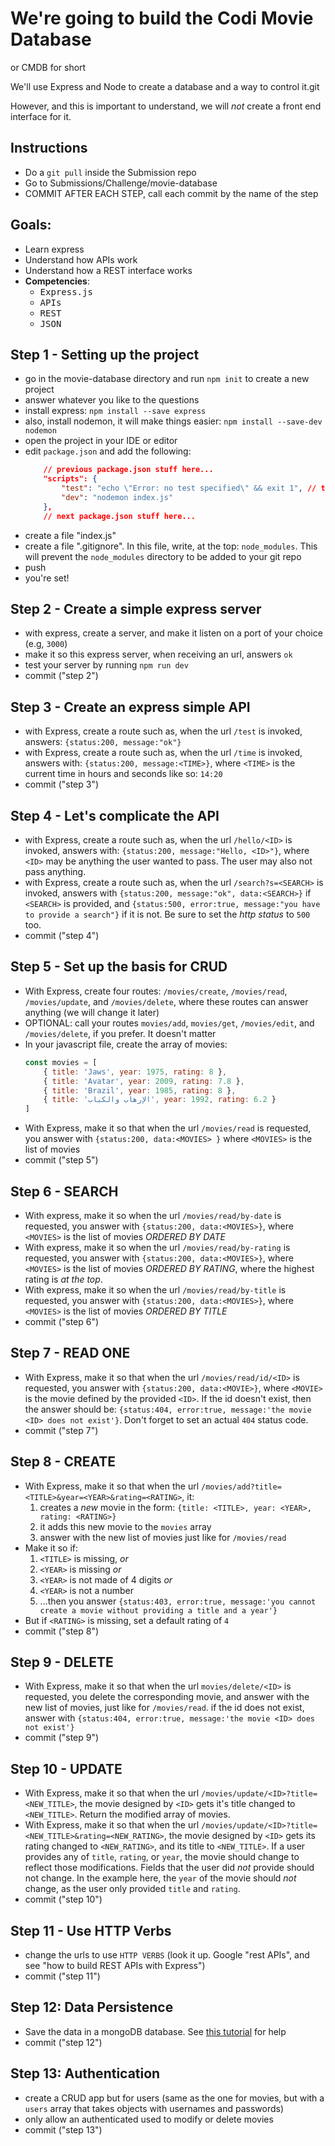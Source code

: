 # We're going to build the Codi Movie Database

or CMDB for short

We'll use Express and Node to create a database and a way to control it.git 

However, and this is important to understand, we will *not* create a front end interface for it.

## Instructions

- Do a `git pull` inside the Submission repo
- Go to Submissions/Challenge/movie-database
- COMMIT AFTER EACH STEP, call each commit by the name of the step

## Goals:

- Learn express
- Understand how APIs work
- Understand how a REST interface works
- **Competencies**: 
  - <kbd>Express.js</kbd>
  - <kbd>APIs</kbd>
  - <kbd>REST</kbd>
  - <kbd>JSON</kbd>

## Step 1 - Setting up the project

- go in the movie-database directory and run `npm init` to create a new project
- answer whatever you like to the questions
- install express: `npm install --save express`
- also, install nodemon, it will make things easier: `npm install --save-dev nodemon`
- open the project in your IDE or editor
- edit `package.json` and add the following:
    ```json
        // previous package.json stuff here...
        "scripts": {
            "test": "echo \"Error: no test specified\" && exit 1", // this should be there
            "dev": "nodemon index.js"
        },
        // next package.json stuff here...
    ```
- create a file "index.js"
- create a file ".gitignore". In this file, write, at the top: `node_modules`. This will prevent the `node_modules` directory to be added to your git repo
- push
- you're set!

## Step 2 - Create a simple express server

- with express, create a server, and make it listen on a port of your choice (e.g, `3000`)
- make it so this express server, when receiving an url, answers `ok`
- test your server by running `npm run dev`
- commit ("step 2")

## Step 3 - Create an express simple API

- with Express, create a route such as, when the url `/test` is invoked, answers: `{status:200, message:"ok"}`
- with Express, create a route such as, when the url `/time` is invoked, answers with: `{status:200, message:<TIME>}`, where `<TIME>` is the current time in hours and seconds like so: `14:20`
- commit ("step 3") 

## Step 4 - Let's complicate the API

- with Express, create a route such as, when the url `/hello/<ID>` is invoked, answers with: `{status:200, message:"Hello, <ID>"}`, where `<ID>` may be anything the user wanted to pass. The user may also not pass anything.
- with Express, create a route such as, when the url `/search?s=<SEARCH>` is invoked, answers with `{status:200, message:"ok", data:<SEARCH>}` if `<SEARCH>` is provided, and `{status:500, error:true, message:"you have to provide a search"}` if it is not. Be sure to set the *http status* to `500` too.
- commit ("step 4") 

## Step 5 - Set up the basis for CRUD

- With Express, create four routes: `/movies/create`, `/movies/read`, `/movies/update`, and `/movies/delete`, where these routes can answer anything (we will change it later)
- OPTIONAL: call your routes `movies/add`, `movies/get`, `/movies/edit`, and `/movies/delete`, if you prefer. It doesn't matter
- In your javascript file, create the array of movies:
   ```js
   const movies = [
       { title: 'Jaws', year: 1975, rating: 8 },
       { title: 'Avatar', year: 2009, rating: 7.8 },
       { title: 'Brazil', year: 1985, rating: 8 },
       { title: 'الإرهاب والكباب‎', year: 1992, rating: 6.2 }
   ]
   ```
- With Express, make it so that when the url `/movies/read` is requested, you answer with `{status:200, data:<MOVIES> }` where `<MOVIES>` is the list of movies
- commit ("step 5") 

## Step 6 - SEARCH

- With express, make it so when the url `/movies/read/by-date` is requested, you answer with `{status:200, data:<MOVIES>}`, where `<MOVIES>` is the list of movies *ORDERED BY DATE*
- With express, make it so when the url `/movies/read/by-rating` is requested, you answer with `{status:200, data:<MOVIES>}`, where `<MOVIES>` is the list of movies *ORDERED BY RATING*, where the highest rating is *at the top*.
- With express, make it so when the url `/movies/read/by-title` is requested, you answer with `{status:200, data:<MOVIES>}`, where `<MOVIES>` is the list of movies *ORDERED BY TITLE*
- commit ("step 6") 

## Step 7 - READ ONE

- With Express, make it so that when the url `/movies/read/id/<ID>` is requested, you answer with `{status:200, data:<MOVIE>}`, where `<MOVIE>` is the movie defined by the provided `<ID>`. If the id doesn't exist, then the answer should be: `{status:404, error:true, message:'the movie <ID> does not exist'}`. Don't forget to set an actual `404` status code. 
- commit ("step 7") 

## Step 8 - CREATE

- With Express, make it so that when the url `/movies/add?title=<TITLE>&year=<YEAR>&rating=<RATING>`, it:
    1. creates a *new* movie in the form: `{title: <TITLE>, year: <YEAR>, rating: <RATING>}`
    2. it adds this new movie to the `movies` array
    3. answer with the new list of movies just like for `/movies/read`
- Make it so if:
    1. `<TITLE>` is missing, *or* 
    2. `<YEAR>` is missing *or*
    3. `<YEAR>` is not made of 4 digits *or*
    4. `<YEAR>` is not a number
    6. ...then you answer `{status:403, error:true, message:'you cannot create a movie without providing a title and a year'}`
- But if `<RATING>` is missing, set a default rating of `4`
- commit ("step 8")

## Step 9 - DELETE

- With Express, make it so that when the url `movies/delete/<ID>` is requested, you delete the corresponding movie, and answer with the new list of movies, just like for `/movies/read`. if the id does not exist, answer with `{status:404, error:true, message:'the movie <ID> does not exist'}`
- commit ("step 9") 

## Step 10 - UPDATE

- With Express, make it so that when the url `/movies/update/<ID>?title=<NEW_TITLE>`, the movie designed by `<ID>` gets it's title changed to `<NEW_TITLE>`. Return the modified array of movies.
- With Express, make it so that when the url `/movies/update/<ID>?title=<NEW_TITLE>&rating=<NEW_RATING>`, the movie designed by `<ID>` gets its rating changed to `<NEW_RATING>`, and its title to `<NEW_TITLE>`. If a user provides any of `title`, `rating`, or `year`, the movie should change to reflect those modifications. Fields that the user did *not* provide should not change. In the example here, the `year` of the movie should *not* change, as the user only provided `title` and `rating`.
- commit ("step 10") 

## Step 11 - Use HTTP Verbs

- change the urls to use `HTTP VERBS` (look it up. Google "rest APIs", and see "how to build REST APIs with Express")
- commit ("step 11") 

## Step 12: Data Persistence

- Save the data in a mongoDB database. See [this tutorial](https://medium.freecodecamp.org/building-a-simple-node-js-api-in-under-30-minutes-a07ea9e390d2) for help 
- commit ("step 12") 

## Step 13: Authentication

- create a CRUD app but for users (same as the one for movies, but with a `users` array that takes objects with usernames and passwords)
- only allow an authenticated used to modify or delete movies
- commit ("step 13") 
